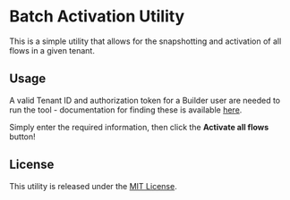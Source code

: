Batch Activation Utility
========================

This is a simple utility that allows for the snapshotting and activation of all flows in a given tenant.

## Usage

A valid Tenant ID and authorization token for a Builder user are needed to run the tool - documentation for finding these is available [here](https://developers.manywho.com/display/MA/Authenticating+Builder+Users).

Simply enter the required information, then click the **Activate all flows** button!

## License

This utility is released under the [MIT License](http://opensource.org/licenses/mit-license.php).
